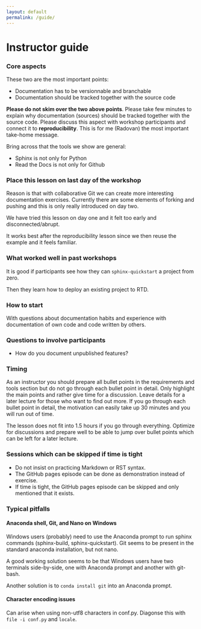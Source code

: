 ```yaml
---
layout: default
permalink: /guide/
---
```


# Instructor guide


### Core aspects

These two are the most important points:
- Documentation has to be versionnable and branchable
- Documentation should be tracked together with the source code

**Please do not skim over the two above points**. Please take few minutes to
explain why documentation (sources) should be tracked together with the source
code.  Please discuss this aspect with workshop participants and connect it to
**reproducibility**. This is for me (Radovan) the most important take-home
message.

Bring across that the tools we show are general:
- Sphinx is not only for Python
- Read the Docs is not only for Github


### Place this lesson on last day of the workshop

Reason is that with collaborative Git we can create more interesting
documentation exercises. Currently there are some elements of forking and
pushing and this is only really introduced on day two.

We have tried this lesson on day one and it felt too early and disconnected/abrupt.

It works best after the reproducibility lesson since we then reuse the example
and it feels familiar.


### What worked well in past workshops

It is good if participants see how they can `sphinx-quickstart` a project from
zero.

Then they learn how to deploy an existing project to RTD.


### How to start

With questions about documentation habits and experience with documentation
of own code and code written by others.


### Questions to involve participants

- How do you document unpublished features?


### Timing

As an instructor you should prepare all bullet points in the requirements and
tools section but do not go through each bullet point in detail. Only highlight
the main points and rather give time for a discussion. Leave details for a later
lecture for those who want to find out more. If you go through each bullet point
in detail, the motivation can easily take up 30 minutes and you will run out
of time.

The lesson does not fit into 1.5 hours if you go through everything. Optimize for
discussions and prepare well to be able to jump over bullet points which
can be left for a later lecture.


### Sessions which can be skipped if time is tight

- Do not insist on practicing Markdown or RST syntax.
- The GitHub pages episode can be done as demonstration instead of exercise.
- If time is tight, the GitHub pages episode can be skipped and only mentioned that it exists.


### Typical pitfalls

#### Anaconda shell, Git, and Nano on Windows

Windows users (probably) need to use the Anaconda prompt to run sphinx commands
(sphinx-build, sphinx-quickstart). Git seems to be present in the standard
anaconda installation, but not nano.

A good working solution seems to be that Windows users have two terminals
side-by-side, one with Anaconda prompt and another with git-bash.

Another solution is to `conda install git` into an Anaconda prompt.


#### Character encoding issues

Can arise when using non-utf8 characters in conf.py. Diagonse this with ``file -i conf.py``
and ``locale``.

